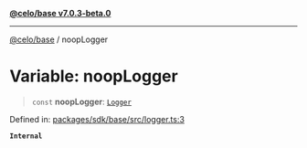 [**@celo/base v7.0.3-beta.0**](../README.md)

***

[@celo/base](../README.md) / noopLogger

# Variable: noopLogger

> `const` **noopLogger**: [`Logger`](../type-aliases/Logger.md)

Defined in: [packages/sdk/base/src/logger.ts:3](https://github.com/celo-org/developer-tooling/blob/master/packages/sdk/base/src/logger.ts#L3)

**`Internal`**

